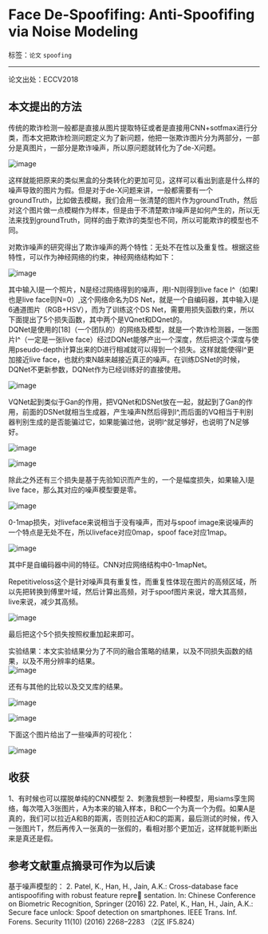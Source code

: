 ﻿# Face De-Spoofifing: Anti-Spoofifing via Noise Modeling

标签：`论文` `spoofing`

---

论文出处：ECCV2018  


##  本文提出的方法  

传统的欺诈检测一般都是直接从图片提取特征或者是直接用CNN+sotfmax进行分类，而本文把欺诈检测问题定义为了新问题，他把一张欺诈图片分为两部分，一部分是真图片，一部分是欺诈噪声，所以原问题就转化为了de-X问题。    

![image](http://wx3.sinaimg.cn/large/005Dd0fOly1g3nz8yrdukj309v04egmr.jpg)


这样就能把原来的类似黑盒的分类转化的更加可见，这样可以看出到底是什么样的噪声导致的图片为假。但是对于de-X问题来讲，一般都需要有一个groundTruth，比如做去模糊，我们会用一张清楚的图片作为groundTruth，然后对这个图片做一点模糊作为样本，但是由于不清楚欺诈噪声是如何产生的，所以无法来找到groundTruth，同样的由于欺诈的类型也不同，所以可能欺诈的模型也不同。  

对欺诈噪声的研究得出了欺诈噪声的两个特性：无处不在性以及重复性。根据这些特性，可以作为神经网络的约束，神经网络结构如下：  

![image](http://ws3.sinaimg.cn/large/005Dd0fOly1g3nz9kul3mj308o04uglz.jpg)


其中输入I是一个照片，N是经过网络得到的噪声，用I-N则得到live face I^（如果I也是live face则N=0）,这个网络命名为DS Net，就是一个自编码器，其中输入I是6通道图片（RGB+HSV），而为了训练这个DS Net，需要用损失函数约束，所以下面提出了5个损失函数，其中两个是VQnet和DQnet的。  
DQNet是使用的[18]（一个团队的）的网络及模型，就是一个欺诈检测器，一张图片I^（一定是一张live face）经过DQNet能够产出一个深度，然后把这个深度与使用pseudo-depth计算出来的D进行相减就可以得到一个损失。这样就能使得I^更加接近live face，也就约束N越来越接近真正的噪声。在训练DSNet的时候，DQNet不更新参数，DQNet作为已经训练好的直接使用。   

![image](http://ws2.sinaimg.cn/large/005Dd0fOly1g3nza0rr6nj30d9021q2x.jpg)


VQNet起到类似于Gan的作用，把VQNet和DSNet放在一起，就起到了Gan的作用，前面的DSNet就相当生成器，产生噪声N然后得到I^,而后面的VQ相当于判别器判别生成的是否能骗过它，如果能骗过他，说明I^就足够好，也说明了N足够好。   

![image](http://ws2.sinaimg.cn/large/005Dd0fOly1g3nzaimhnoj30bv01dq37.jpg)  

![image](http://ws3.sinaimg.cn/large/005Dd0fOly1g3nzan8qxaj30c401sjrq.jpg)

除此之外还有三个损失是基于先验知识而产生的，一个是幅度损失，如果输入I是live face，那么其对应的噪声模型要是零。  

![image](http://ws2.sinaimg.cn/large/005Dd0fOly1g3nzaqsi6bj309n01oq38.jpg)  

0-1map损失，对liveface来说相当于没有噪声，而对与spoof image来说噪声的一个特点是无处不在，所以liveface对应0map，spoof face对应1map。   

![image](http://wx3.sinaimg.cn/large/005Dd0fOly1g3nzaxh013j30ak03dt9x.jpg)

其中F是自编码器中间的特征。CNN对应网络结构中0-1mapNet。

Repetitiveloss这个是针对噪声具有重复性，而重复性体现在图片的高频区域，所以先把转换到傅里叶域，然后计算出高频，对于spoof图片来说，增大其高频，live来说，减少其高频。  

![image](http://wx4.sinaimg.cn/large/005Dd0fOly1g3nzb461sej30ay03bwfr.jpg)

最后把这个5个损失按照权重加起来即可。

实验结果：本文实验结果分为了不同的融合策略的结果，以及不同损失函数的结果，以及不用分辨率的结果。    
![image](http://wx1.sinaimg.cn/large/005Dd0fOly1g3nzbgt4lsj30cq038mxy.jpg)


还有与其他的比较以及交叉库的结果。  

![image](http://wx1.sinaimg.cn/large/005Dd0fOly1g3nzbom3z9j306j0590ts.jpg)  

![image](http://wx1.sinaimg.cn/large/005Dd0fOly1g3nzbr2lmuj3078058aay.jpg)

下面这个图片给出了一些噪声的可视化：  

![image](http://wx1.sinaimg.cn/large/005Dd0fOly1g3nzbuncm9j307x05dju2.jpg)

##  收获  

1、有时候也可以摆脱单纯的CNN模型
2、刺激我想到一种模型，用siams孪生网络，每次喂入3张图片，A为本来的输入样本，B和C一个为真一个为假。如果A是真的，我们可以拉近A和B的距离，否则拉近A和C的距离，最后测试的时候，传入一张图片T，然后再传入一张真的一张假的，看相对那个更加近，这样就能判断出来是真还是假。  

## 参考文献重点摘录可作为以后读  

基于噪声模型的：
2. Patel, K., Han, H., Jain, A.K.: Cross-database face antispoofifing with robust feature repre
sentation. In: Chinese Conference on Biometric Recognition, Springer (2016) 
22. Patel, K., Han, H., Jain, A.K.: Secure face unlock: Spoof detection on smartphones. IEEE 
Trans. Inf. Forens. Security 11(10) (2016) 2268–2283 （2区 IF5.824）







